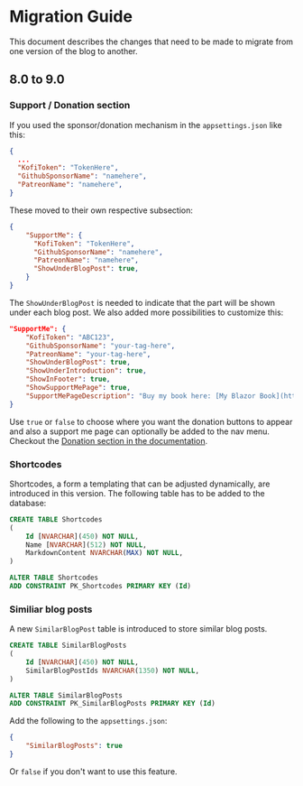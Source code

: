 # Migration Guide
This document describes the changes that need to be made to migrate from one version of the blog to another.

## 8.0 to 9.0

### Support / Donation section
If you used the sponsor/donation mechanism in the `appsettings.json` like this:
```json
{
  ...
  "KofiToken": "TokenHere",
  "GithubSponsorName": "namehere",
  "PatreonName": "namehere",
}
```

These moved to their own respective subsection:
```json
{
	"SupportMe": {
	  "KofiToken": "TokenHere",
      "GithubSponsorName": "namehere",
      "PatreonName": "namehere",
	  "ShowUnderBlogPost": true,
	}
}
```

The `ShowUnderBlogPost` is needed to indicate that the part will be shown under each blog post. We also added more possibilities to customize this:

```json
"SupportMe": {
	"KofiToken": "ABC123",
	"GithubSponsorName": "your-tag-here",
	"PatreonName": "your-tag-here",
	"ShowUnderBlogPost": true,
	"ShowUnderIntroduction": true,
	"ShowInFooter": true,
	"ShowSupportMePage": true,
	"SupportMePageDescription": "Buy my book here: [My Blazor Book](https://google.com) or please contribute to my open-source project here: [My Awesome Repo](https://github.com) . This can be **markdown**."
}
```

Use `true` or `false` to choose where you want the donation buttons to appear and also a support me page can optionally be added to the nav menu. Checkout the [Donation section in the documentation](docs/Donations/Readme.md).

### Shortcodes
Shortcodes, a form a templating that can be adjusted dynamically, are introduced in this version. The following table has to be added to the database:

```sql
CREATE TABLE Shortcodes
(
	Id [NVARCHAR](450) NOT NULL,
	Name [NVARCHAR](512) NOT NULL,
	MarkdownContent NVARCHAR(MAX) NOT NULL,
)

ALTER TABLE Shortcodes
ADD CONSTRAINT PK_Shortcodes PRIMARY KEY (Id)
```

### Similiar blog posts

A new `SimilarBlogPost` table is introduced to store similar blog posts.

```sql
CREATE TABLE SimilarBlogPosts
(
	Id [NVARCHAR](450) NOT NULL,
	SimilarBlogPostIds NVARCHAR(1350) NOT NULL,
)

ALTER TABLE SimilarBlogPosts
ADD CONSTRAINT PK_SimilarBlogPosts PRIMARY KEY (Id)
```

Add the following to the `appsettings.json`:

```json
{
	"SimilarBlogPosts": true
}
```

Or `false` if you don't want to use this feature.
